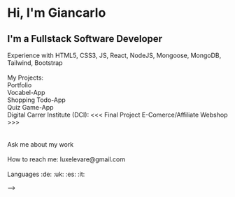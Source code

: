 <h1>Hi, I'm Giancarlo </h1>

<h2>I'm a Fullstack Software Developer</h2 
<br>
Experience with HTML5, CSS3, JS, React, NodeJS, Mongoose, MongoDB, Tailwind, Bootstrap<br>
<br>
My Projects:
<br>Portfolio
<br>Vocabel-App
<br>Shopping Todo-App
<br>Quiz Game-App
<br>
Digital Carrer Institute (DCI): <<< Final Project E-Comerce/Affiliate Webshop >>><br>
 <br>

<br>
Ask me about my work<br>
 <br>
How to reach me: luxelevare@gmail.com<br>
 <br>
Languages :de: :uk: :es: :it:


-->
